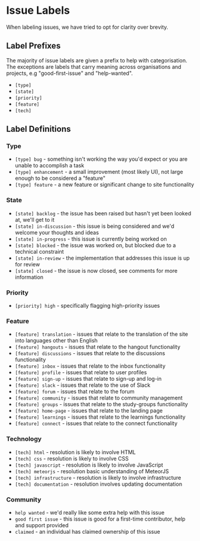 # Issue Labels

When labeling issues, we have tried to opt for clarity over brevity.

## Label Prefixes

The majority of issue labels are given a prefix to help with categorisation. The exceptions are labels that carry meaning across organisations and projects, e.g "good-first-issue" and "help-wanted".

* `[type]`
* `[state]`
* `[priority]`
* `[feature]`
* `[tech]`

## Label Definitions

### Type

* `[type] bug` - something isn't working the way you'd expect or you are unable to accomplish a task
* `[type] enhancement` - a small improvement (most likely UI), not large enough to be considered a "feature"
* `[type] feature` - a new feature or significant change to site functionality

### State

* `[state] backlog` - the issue has been raised but hasn't yet been looked at, we'll get to it
* `[state] in-discussion` - this issue is being considered and we'd welcome your thoughts and ideas
* `[state] in-progress` - this issue is currently being worked on
* `[state] blocked` - the issue was worked on, but blocked due to a technical constraint
* `[state] in-review` - the implementation that addresses this issue is up for review
* `[state] closed` - the issue is now closed, see comments for more information

### Priority

* `[priority] high` - specifically flagging high-priority issues

### Feature

* `[feature] translation` - issues that relate to the translation of the site into languages other than English
* `[feature] hangouts` - issues that relate to the hangout functionality
* `[feature] discussions` - issues that relate to the discussions functionality
* `[feature] inbox` - issues that relate to the inbox functionality
* `[feature] profile` - issues that relate to user profiles
* `[feature] sign-up` - issues that relate to sign-up and log-in
* `[feature] slack` - issues that relate to the use of Slack
* `[feature] forum` - issues that relate to the forum
* `[feature] community` - issues that relate to community management
* `[feature] groups` - issues that relate to the study-groups functionality
* `[feature] home-page` - issues that relate to the landing page
* `[feature] learnings` - issues that relate to the learnings functionality
* `[feature] connect` - issues that relate to the connect functionality

### Technology

* `[tech] html` - resolution is likely to involve HTML
* `[tech] css` - resolution is likely to involve CSS
* `[tech] javascript` - resolution is likely to involve JavaScript
* `[tech] meteorjs` - resolution basic understanding of MeteorJS
* `[tech] infrastructure` - resolution is likely to involve infrastructure
* `[tech] documentation` - resolution involves updating documentation

### Community

* `help wanted` - we'd really like some extra help with this issue
* `good first issue` - this issue is good for a first-time contributor, help and support provided
* `claimed` - an individual has claimed ownership of this issue
